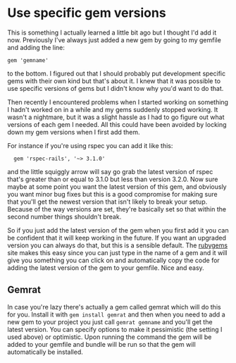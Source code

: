 # Use specific gem versions

This is something I actually learned a little bit ago but I thought I'd add it now. Previously I've always just added a new gem by going to my gemfile and adding the line:

```
gem 'gemname'
```

to the bottom. I figured out that I should probably put development specific gems with their own kind but that's about it. I knew that it was possible to use specific versions of gems but I didn't know why you'd want to do that.

Then recently I encountered problems when I started working on something I hadn't worked on in a while and my gems suddenly stopped working. It wasn't a nightmare, but it was a slight hassle as I had to go figure out what versions of each gem I needed. All this could have been avoided by locking down my gem versions when I first add them.

For instance if you're using rspec you can add it like this:

```
  gem 'rspec-rails', '~> 3.1.0'
```
and the little squiggly arrow will say go grab the latest version of rspec that's greater than or equal to 3.1.0 but less than version 3.2.0. Now sure maybe at some point you want the latest version of this gem, and obviously you want minor bug fixes but this is a good compromise for making sure that you'll get the newest version that isn't likely to break your setup. Because of the way versions are set, they're basically set so that within the second number things shouldn't break.

So if you just add the latest version of the gem when you first add it you can be confident that it will keep working in the future. If you want an upgraded version you can always do that, but this is a sensible default. The [rubygems](http://www.rubygems.org) site makes this easy since you can just type in the name of a gem and it will give you something you can click on and automatically copy the code for adding the latest version of the gem to your gemfile. Nice and easy.

## Gemrat
In case you're lazy there's actually a gem called gemrat which will do this for you. Install it with ```gem install gemrat``` and then when you need to add a new gem to your project you just call ```gemrat gemname``` and you'll get the latest version. You can specify options to make it pessimistic (the setting I used above) or optimistic. Upon running the command the gem will be added to your gemfile and bundle will be run so that the gem will automatically be installed.


